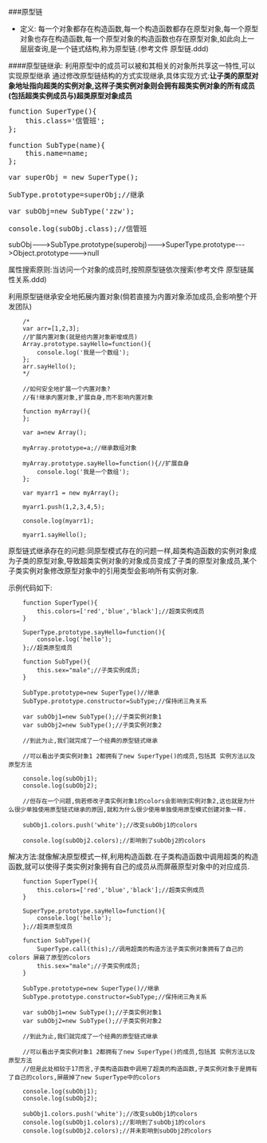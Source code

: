 ###原型链
* 定义: 每一个对象都存在构造函数,每一个构造函数都存在原型对象,每一个原型对象也存在构造函数,每一个原型对象的构造函数也存在原型对象,如此向上一层层查询,是一个链式结构,称为原型链.(参考文件 原型链.ddd)

####原型链继承:
利用原型中的成员可以被和其相关的对象所共享这一特性,可以实现原型继承
通过修改原型链结构的方式实现继承,具体实现方式:**让子类的原型对象地址指向超类的实例对象,这样子类实例对象则会拥有超类实例对象的所有成员(包括超类实例成员与)超类原型对象成员**

<pre>
function SuperType(){
    this.class='信管班';
};

function SubType(name){
    this.name=name;
};

var superObj = new SuperType();

SubType.prototype=superObj;//继承

var subObj=new SubType('zzw');

console.log(subObj.class);//信管班
</pre>

subObj--->SubType.prototype(superobj)--->SuperType.prototype--->Object.prototype--->null

属性搜索原则:当访问一个对象的成员时,按照原型链依次搜索(参考文件 原型链属性关系.ddd)

利用原型链继承安全地拓展内置对象(倘若直接为内置对象添加成员,会影响整个开发团队)

        /*
        var arr=[1,2,3];
        //扩展内置对象(就是给内置对象新增成员)
        Array.prototype.sayHello=function(){
            console.log('我是一个数组');
        };
        arr.sayHello();
        */

        //如何安全地扩展一个内置对象?
        //有!继承内置对象,扩展自身,而不影响内置对象

        function myArray(){
        };

        var a=new Array();

        myArray.prototype=a;//继承数组对象

        myArray.prototype.sayHello=function(){//扩展自身
            console.log('我是一个数组');
        };

        var myarr1 = new myArray();

        myarr1.push(1,2,3,4,5);

        console.log(myarr1);

        myarr1.sayHello();


原型链式继承存在的问题:同原型模式存在的问题一样,超类构造函数的实例对象成为子类的原型对象,导致超类实例对象的对象成员变成了子类的原型对象成员,某个子类实例对象修改原型对象中的引用类型会影响所有实例对象.

示例代码如下:

        function SuperType(){
            this.colors=['red','blue','black'];//超类实例成员
        }

        SuperType.prototype.sayHello=function(){
            console.log('hello');
        };//超类原型成员

        function SubType(){
            this.sex="male";//子类实例成员;
        }

        SubType.prototype=new SuperType()//继承
        SubType.prototype.constructor=SubType;//保持闭三角关系

        var subObj1=new SubType();//子类实例对象1
        var subObj2=new SubType();//子类实例对象2

        //到此为止,我们就完成了一个经典的原型链式继承

        //可以看出子类实例对象1 2都拥有了new SuperType()的成员,包括其 实例方法以及原型方法

        console.log(subObj1);
        console.log(subObj2);

        //但存在一个问题,倘若修改子类实例对象1的colors会影响到实例对象2,这也就是为什么很少单独使用原型链式继承的原因,就和为什么很少使用单独使用原型模式创建对象一样.

        subObj1.colors.push('white');//改变subObj1的colors

        console.log(subObj2.colors);//影响到了subObj2的colors

解决方法:就像解决原型模式一样,利用构造函数.在子类构造函数中调用超类的构造函数,就可以使得子类实例对象拥有自己的成员从而屏蔽原型对象中的对应成员.

        function SuperType(){
            this.colors=['red','blue','black'];//超类实例成员
        }

        SuperType.prototype.sayHello=function(){
            console.log('hello');
        };//超类原型成员

        function SubType(){
            SuperType.call(this);//调用超类的构造方法子类实例对象拥有了自己的colors 屏蔽了原型的colors
            this.sex="male";//子类实例成员;
        }

        SubType.prototype=new SuperType()//继承
        SubType.prototype.constructor=SubType;//保持闭三角关系

        var subObj1=new SubType();//子类实例对象1
        var subObj2=new SubType();//子类实例对象2

        //到此为止,我们就完成了一个经典的原型链式继承

        //可以看出子类实例对象1 2都拥有了new SuperType()的成员,包括其 实例方法以及原型方法
        //但是此处相较于17而言,子类构造函数中调用了超类的构造函数,子类实例对象于是拥有了自己的colors,屏蔽掉了new SuperType中的colors

        console.log(subObj1);
        console.log(subObj2);

        subObj1.colors.push('white');//改变subObj1的colors
        console.log(subObj1.colors);//影响到了subObj1的colors
        console.log(subObj2.colors);//并未影响到subObj2的colors



 



